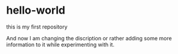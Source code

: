 # hello-world
this is my first repository

And now I am changing the discription or rather adding some more information to it
while experimenting with it.

